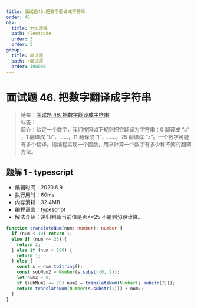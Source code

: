 ```yaml
---
title: 面试题46.把数字翻译成字符串
order: 46
nav:
  title: 力扣题解
  path: /leetcode
  order: 3
  order: 3
group:
  title: 面试题
  path: /面试题
  order: 100000
---
```


# 面试题 46. 把数字翻译成字符串

> 链接：[面试题 46. 把数字翻译成字符串](https://leetcode-cn.com/problems/ba-shu-zi-fan-yi-cheng-zi-fu-chuan-lcof/)  
> 标签：  
> 简介：给定一个数字，我们按照如下规则把它翻译为字符串：0 翻译成 “a” ，1 翻译成 “b”，……，11 翻译成 “l”，……，25 翻译成 “z”。一个数字可能有多个翻译。请编程实现一个函数，用来计算一个数字有多少种不同的翻译方法。

## 题解 1 - typescript

- 编辑时间：2020.6.9
- 执行用时：60ms
- 内存消耗：32.4MB
- 编程语言：typescript
- 解法介绍：递归判断当前值是否<=25 不是则分段计算。

```typescript
function translateNum(num: number): number {
  if (num < 10) return 1;
  else if (num <= 25) {
    return 2;
  } else if (num < 100) {
    return 1;
  } else {
    const s = num.toString();
    const subNum2 = Number(s.substr(0, 2));
    let num2 = 0;
    if (subNum2 <= 25) num2 = translateNum(Number(s.substr(2)));
    return translateNum(Number(s.substr(1))) + num2;
  }
}
```

